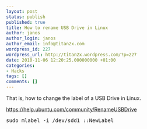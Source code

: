 ```yaml
---
layout: post
status: publish
published: true
title: How to rename USB Drive in Linux
author: janos
author_login: janos
author_email: info@titan2x.com
wordpress_id: 227
wordpress_url: http://titan2x.wordpress.com/?p=227
date: 2010-11-06 12:20:25.000000000 +01:00
categories:
- Hacks
tags: []
comments: []
---
```

That is, how to change the label of a USB Drive in Linux.

<a href="https://help.ubuntu.com/community/RenameUSBDrive">https://help.ubuntu.com/community/RenameUSBDrive</a>
<pre>sudo mlabel -i /dev/sdd1 ::NewLabel</pre>
